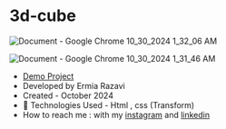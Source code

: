 # 3d-cube


![Document - Google Chrome 10_30_2024 1_32_06 AM](https://github.com/user-attachments/assets/70db938c-a175-4928-bc69-22a50ce91cd0)

![Document - Google Chrome 10_30_2024 1_31_46 AM](https://github.com/user-attachments/assets/18fa1553-1a09-4d76-94d3-9bb6d53f2423)



- [Demo Project](https://ermiarzv.github.io/3d-cube/)
- Developed by Ermia Razavi
- Created - October 2024
- 🤖 Technologies Used - Html , css (Transform)
- How to reach me : with my
[instagram](https://www.instagram.com/ermia_razavi.dev) and
[linkedin](https://www.linkedin.com/in/ermia-razavi-a611312a3/)

